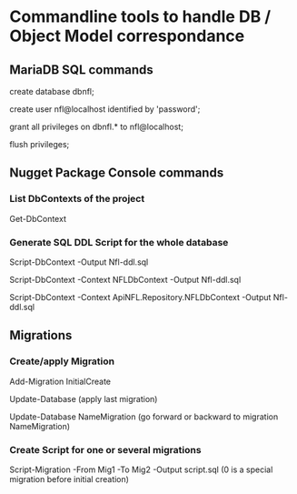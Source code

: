 # Commandline tools to handle DB / Object Model correspondance

## MariaDB SQL commands
create database dbnfl;

create user nfl@localhost identified by 'password';

grant all privileges on dbnfl.* to nfl@localhost;

flush privileges;


## Nugget Package Console commands

### List DbContexts of the project

Get-DbContext

### Generate SQL DDL Script for the whole database

Script-DbContext -Output Nfl-ddl.sql

Script-DbContext -Context NFLDbContext -Output Nfl-ddl.sql

Script-DbContext -Context ApiNFL.Repository.NFLDbContext  -Output Nfl-ddl.sql 

## Migrations

### Create/apply Migration
Add-Migration InitialCreate

Update-Database (apply last migration)

Update-Database NameMigration (go forward or backward to migration NameMigration)

### Create Script for one or several migrations
Script-Migration -From Mig1 -To Mig2 -Output script.sql (0 is a special migration before initial creation)



